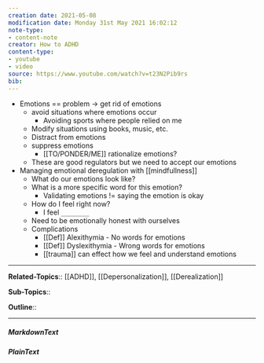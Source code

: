 ```yaml
---
creation date: 2021-05-08
modification date: Monday 31st May 2021 16:02:12
note-type: 
- content-note
creator: How to ADHD
content-type:
- youtube
- video
source: https://www.youtube.com/watch?v=t23N2Pib9rs
bib:
---
```


- Emotions == problem -> get rid of emotions
     - avoid situations where emotions occur
          - Avoiding sports where people relied on me
     - Modify situations using books, music, etc.
     - Distract from emotions
     - suppress emotions
          - [[TO/PONDER/ME]]  rationalize emotions? 
     - These are good regulators but we need to accept our emotions
- Managing emotional deregulation with [[mindfullness]] 
     - What do our emotions look like?
     - What is a more specific word for this emotion?
          - Validating emotions != saying the emotion is okay
     - How do I feel right now?
          - I feel `________`
     - Need to be emotionally honest with ourselves
     - Complications
          - [[Def]] Alexithymia - No words for emotions
          - [[Def]] Dyslexithymia - Wrong words for emotions
          - [[trauma]] can effect how we feel and understand emotions

---

**Related-Topics**:: [[ADHD]], [[Depersonalization]], [[Derealization]]
	
**Sub-Topics**::
	
**Outline**::

--- 
##### MarkdownText

##### PlainText


